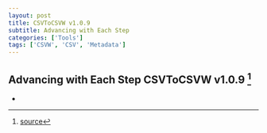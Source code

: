 ```yaml
---
layout: post
title: CSVToCSVW v1.0.9
subtitle: Advancing with Each Step
categories: ['Tools']
tags: ['CSVW', 'CSV', 'Metadata']
---
```


## Advancing with Each Step CSVToCSVW v1.0.9 [^fn1]

-

[^fn1]: [source](https://github.com/Mat-O-Lab/CSVtoCSVW/releases/tag/v1.0.9)